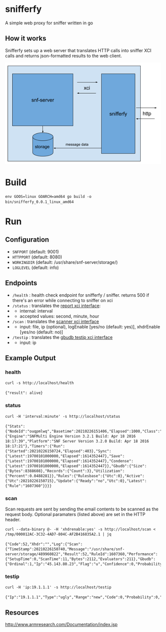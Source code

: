 # snifferfy
A simple web proxy for sniffer written in go
## How it works
Snifferfy sets up a web server that translates HTTP calls into sniffer XCI calls and returns json-formatted results to the web client.

![alt text](assets/snifferfy.png "diagram")

# Build
`env GOOS=linux GOARCH=amd64 go build -o bin/snifferfy_0.0.1_linux_amd64`


# Run
## Configuration
* `SNFPORT` (default: 9001)
* `HTTPPORT` (default: 8080)
* `WORKINGDIR` (default: /usr/share/snf-server/storage/)
* `LOGLEVEL` (default: info)

## Endpoints

* `/health` : health check endpoint for snifferfy / sniffer. returns 500 if there's an error while connecting to sniffer on xci
* `/status` : translates the [report xci interface](http://www.armresearch.com/Documentation/QA/snfxcireport-1283695785.jsp): 
* * internal: interval
* * accepted values: second, minute, hour
* `/scan` : translates the [scanner xci interface](http://www.armresearch.com/Documentation/QA/snfxciscanner-1956222249.jsp)
* * input: file, ip (optional), logEnable [yes/no (default: yes)], xhdrEnable [yes/no (default: no)]
* `/testip` : translates the [gbudb testip xci interface](http://www.armresearch.com/Documentation/QA/xci_gbudb_test_format--572797157.jsp)
* * input: ip


## Example Output

### health
```
curl -s http://localhost/health

{"result": alive}
```

### status
```
curl -H 'interval:minute' -s http://localhost/status

{"Stats":{"NodeId":"ouqpmlwq","Basetime":20210226151406,"Elapsed":1000,"Class":"second","Version":{"Engine":"SNFMulti Engine Version 3.2.1 Build: Apr 18 2016 18:17:39","Platform":"SNF Server Version 3.2.0 Build: Apr 18 2016 18:17:21"},"Timers":{"Run":{"Started":20210226150724,"Elapsed":403},"Sync":{"Latest":19700101000000,"Elapsed":1614352447},"Save":{"Latest":19700101000000,"Elapsed":1614352447},"Condense":{"Latest":19700101000000,"Elapsed":1614352447}},"Gbudb":{"Size":{"Bytes":8388608},"Records":{"Count":3},"Utilization":{"Percent":0.0488281}},"Rules":{"Rulesbase":{"Utc":0},"Active":{"Utc":20210226150715},"Update":{"Ready":"no","Utc":0},"Latest":{"Rule":"1607360"}}}}
```
### scan
Scan requests are sent by sending the email contents to be scanned as the request body. Optional paramaters (listed above) are set in the HTTP header.
```
curl --data-binary @- -H 'xhdrenable:yes' -s http://localhost/scan < /tmp/000012AC-3C32-4AD7-804C-AF2B416835A2.1 | jq

{"Code":52,"Xhdr":"","Log":{"Scan":{"TimeStamp":20210226150740,"Message":"/usr/share/snf-server/storage/489960822","Result":52,"RuleId":1607360,"Performance":{"SetupTime":0,"ScanTime":11,"Bytes":2112,"Evaluators":211},"Gbudb":{"Ordinal":1,"Ip":"45.143.80.23","Flag":"u","Confidence":0,"Probability":0,"Result":"New"}}}}
```

### testip
```
curl -H 'ip:19.1.1.1' -s http://localhost/testip

{"Ip":"19.1.1.1","Type":"ugly","Range":"new","Code":0,"Probability":0,"Confidence":0,"Bad":0,"Good":0}
```

## Resources
http://www.armresearch.com/Documentation/index.jsp